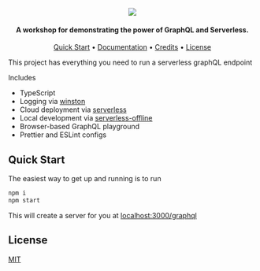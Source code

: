 <p align="center">
  <img src="./docs/logo.jpg" />
</p>

<h4 align="center">A workshop for demonstrating the power of GraphQL and Serverless.</h4>

<p align="center">
  <a href="#how-to-use">Quick Start</a> •
  <a href="#download">Documentation</a> •
  <a href="#credits">Credits</a> •
  <a href="#license">License</a>
</p>

This project has everything you need to run a serverless graphQL endpoint

Includes

- TypeScript
- Logging via [winston](https://github.com/winstonjs/winston)
- Cloud deployment via [serverless](https://www.serverless.com/)
- Local development via [serverless-offline](https://github.com/dherault/serverless-offline)
- Browser-based GraphQL playground
- Prettier and ESLint configs

## Quick Start

The easiest way to get up and running is to run

```sh
npm i
npm start
```

This will create a server for you at [localhost:3000/graphql](http://localhost:3000/graphql)


## License
 
[MIT](LICENSE.md)